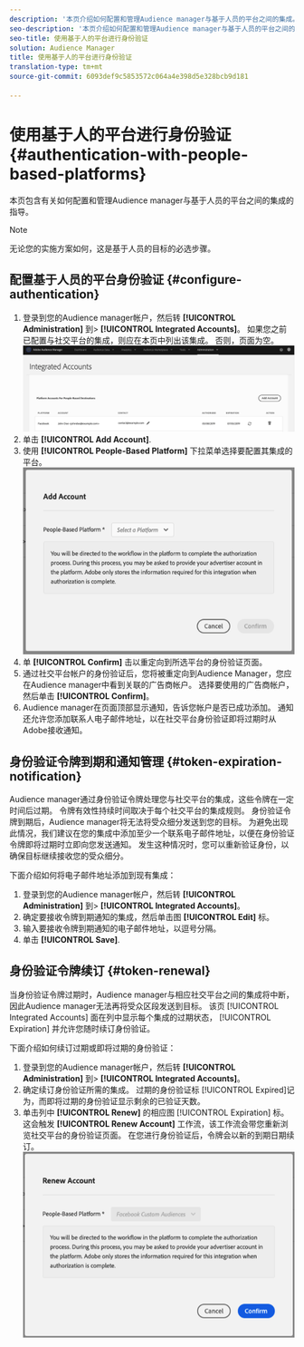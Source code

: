 ```yaml
---
description: '本页介绍如何配置和管理Audience manager与基于人员的平台之间的集成。 '
seo-description: '本页介绍如何配置和管理Audience manager与基于人员的平台之间的集成。 '
seo-title: 使用基于人的平台进行身份验证
solution: Audience Manager
title: 使用基于人的平台进行身份验证
translation-type: tm+mt
source-git-commit: 6093def9c5853572c064a4e398d5e328bcb9d181

---
```



# 使用基于人的平台进行身份验证 {#authentication-with-people-based-platforms}

本页包含有关如何配置和管理Audience manager与基于人员的平台之间的集成的指导。

>[!NOTE]
>无论您的实施方案如何，这是基于人员的目标的必选步骤。

## 配置基于人员的平台身份验证 {#configure-authentication}

1. 登录到您的Audience manager帐户，然后转 **[!UICONTROL Administration]** 到&gt; **[!UICONTROL Integrated Accounts]**。 如果您之前已配置与社交平台的集成，则应在本页中列出该集成。 否则，页面为空。
   ![基于人的集成](assets/pbd-config.png)
1. 单击 **[!UICONTROL Add Account]**.
1. 使用 **[!UICONTROL People-Based Platform]** 下拉菜单选择要配置其集成的平台。
   ![基于人的平台](assets/pbd-add.png)
1. 单 **[!UICONTROL Confirm]** 击以重定向到所选平台的身份验证页面。
1. 通过社交平台帐户的身份验证后，您将被重定向到Audience Manager，您应在Audience manager中看到关联的广告商帐户。 选择要使用的广告商帐户，然后单击 **[!UICONTROL Confirm]**。
1. Audience manager在页面顶部显示通知，告诉您帐户是否已成功添加。 通知还允许您添加联系人电子邮件地址，以在社交平台身份验证即将过期时从Adobe接收通知。

## 身份验证令牌到期和通知管理 {#token-expiration-notification}

Audience manager通过身份验证令牌处理您与社交平台的集成，这些令牌在一定时间后过期。 令牌有效性持续时间取决于每个社交平台的集成规则。 身份验证令牌到期后，Audience manager将无法将受众细分发送到您的目标。 为避免出现此情况，我们建议在您的集成中添加至少一个联系电子邮件地址，以便在身份验证令牌即将过期时立即向您发送通知。 发生这种情况时，您可以重新验证身份，以确保目标继续接收您的受众细分。

下面介绍如何将电子邮件地址添加到现有集成：

1. 登录到您的Audience manager帐户，然后转 **[!UICONTROL Administration]** 到&gt; **[!UICONTROL Integrated Accounts]**。
1. 确定要接收令牌到期通知的集成，然后单击图 **[!UICONTROL Edit]** 标。
1. 输入要接收令牌到期通知的电子邮件地址，以逗号分隔。
1. 单击 **[!UICONTROL Save]**.

## 身份验证令牌续订 {#token-renewal}

当身份验证令牌过期时，Audience manager与相应社交平台之间的集成将中断，因此Audience manager无法再将受众区段发送到目标。 该页 [!UICONTROL Integrated Accounts] 面在列中显示每个集成的过期状态， [!UICONTROL Expiration] 并允许您随时续订身份验证。

下面介绍如何续订过期或即将过期的身份验证：
1. 登录到您的Audience manager帐户，然后转 **[!UICONTROL Administration]** 到&gt; **[!UICONTROL Integrated Accounts]**。
1. 确定续订身份验证所需的集成。 过期的身份验证标 [!UICONTROL Expired]记为，而即将过期的身份验证显示剩余的已验证天数。
1. 单击列中 **[!UICONTROL Renew]** 的相应图 [!UICONTROL Expiration] 标。 这会触发 **[!UICONTROL Renew Account]** 工作流，该工作流会带您重新浏览社交平台的身份验证页面。 在您进行身份验证后，令牌会以新的到期日期续订。
   ![pbd-renew](assets/pbd-renew.png)
